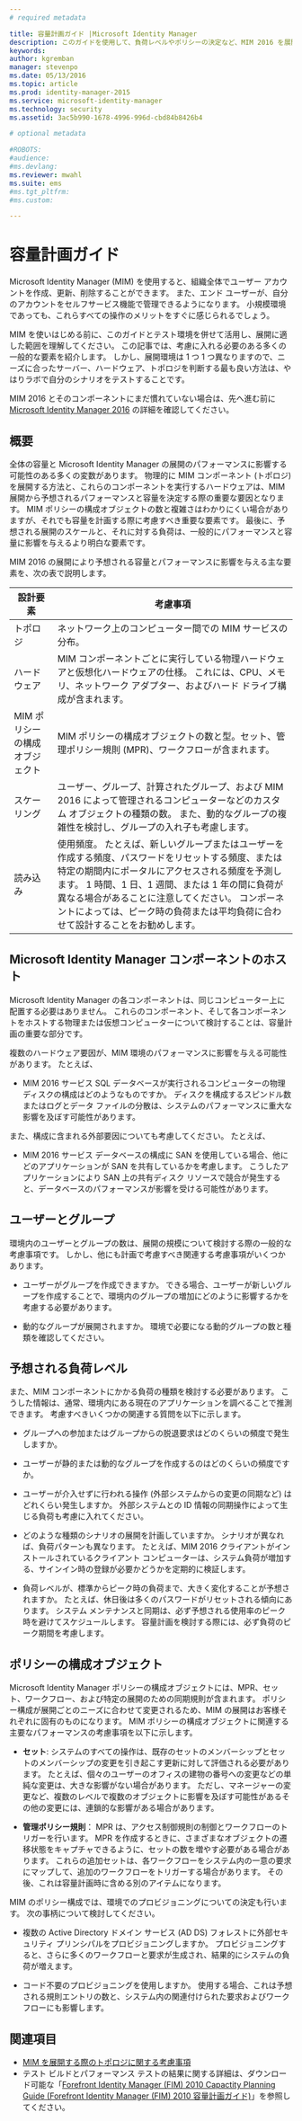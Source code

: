 ```yaml
---
# required metadata

title: 容量計画ガイド |Microsoft Identity Manager
description: このガイドを使用して、負荷レベルやポリシーの決定など、MIM 2016 を展開する前に考慮すべき変数を理解します。
keywords:
author: kgremban
manager: stevenpo
ms.date: 05/13/2016
ms.topic: article
ms.prod: identity-manager-2015
ms.service: microsoft-identity-manager
ms.technology: security
ms.assetid: 3ac5b990-1678-4996-996d-cbd84b8426b4

# optional metadata

#ROBOTS:
#audience:
#ms.devlang:
ms.reviewer: mwahl
ms.suite: ems
#ms.tgt_pltfrm:
#ms.custom:

---
```


# 容量計画ガイド

Microsoft Identity Manager (MIM) を使用すると、組織全体でユーザー アカウントを作成、更新、削除することができます。 また、エンド ユーザーが、自分のアカウントをセルフサービス機能で管理できるようになります。 小規模環境であっても、これらすべての操作のメリットをすぐに感じられるでしょう。

MIM を使いはじめる前に、このガイドとテスト環境を併せて活用し、展開に適した範囲を理解してください。 この記事では、考慮に入れる必要のある多くの一般的な要素を紹介します。 しかし、展開環境は 1 つ 1 つ異なりますので、ニーズに合ったサーバー、ハードウェア、トポロジを判断する最も良い方法は、やはりラボで自分のシナリオをテストすることです。

MIM 2016 とそのコンポーネントにまだ慣れていない場合は、先へ進む前に [Microsoft Identity Manager 2016](/microsoft-identity-manager/understand-explore/microsoft-identity-manager-2016) の詳細を確認してください。

## 概要
全体の容量と Microsoft Identity Manager の展開のパフォーマンスに影響する可能性のある多くの変数があります。 物理的に MIM コンポーネント (トポロジ) を展開する方法と、これらのコンポーネントを実行するハードウェアは、MIM 展開から予想されるパフォーマンスと容量を決定する際の重要な要因となります。 MIM ポリシーの構成オブジェクトの数と複雑さはわかりにくい場合がありますが、それでも容量を計画する際に考慮すべき重要な要素です。 最後に、予想される展開のスケールと、それに対する負荷は、一般的にパフォーマンスと容量に影響を与えるより明白な要素です。

MIM 2016 の展開により予想される容量とパフォーマンスに影響を与える主な要素を、次の表で説明します。

| 設計要素 | 考慮事項 |
| ------------- | -------------- |
| トポロジ | ネットワーク上のコンピューター間での MIM サービスの分布。 |
| ハードウェア | MIM コンポーネントごとに実行している物理ハードウェアと仮想化ハードウェアの仕様。 これには、CPU、メモリ、ネットワーク アダプター、およびハード ドライブ構成が含まれます。 |
| MIM ポリシーの構成オブジェクト | MIM ポリシーの構成オブジェクトの数と型。セット、管理ポリシー規則 (MPR)、ワークフローが含まれます。 |
| スケーリング | ユーザー、グループ、計算されたグループ、および MIM 2016 によって管理されるコンピューターなどのカスタム オブジェクトの種類の数。 また、動的なグループの複雑性を検討し、グループの入れ子も考慮します。 |
| 読み込み | 使用頻度。 たとえば、新しいグループまたはユーザーを作成する頻度、パスワードをリセットする頻度、または特定の期間内にポータルにアクセスされる頻度を予測します。 1 時間、1 日、1 週間、または 1 年の間に負荷が異なる場合があることに注意してください。 コンポーネントによっては、ピーク時の負荷または平均負荷に合わせて設計することをお勧めします。 |


## Microsoft Identity Manager コンポーネントのホスト

Microsoft Identity Manager の各コンポーネントは、同じコンピューター上に配置する必要はありません。 これらのコンポーネント、そして各コンポーネントをホストする物理または仮想コンピューターについて検討することは、容量計画の重要な部分です。

複数のハードウェア要因が、MIM 環境のパフォーマンスに影響を与える可能性があります。 たとえば、
- MIM 2016 サービス SQL データベースが実行されるコンピューターの物理ディスクの構成はどのようなものですか。 ディスクを構成するスピンドル数またはログとデータ ファイルの分散は、システムのパフォーマンスに重大な影響を及ぼす可能性があります。

また、構成に含まれる外部要因についても考慮してください。 たとえば、
- MIM 2016 サービス データベースの構成に SAN を使用している場合、他にどのアプリケーションが SAN を共有しているかを考慮します。 こうしたアプリケーションにより SAN 上の共有ディスク リソースで競合が発生すると、データベースのパフォーマンスが影響を受ける可能性があります。


## ユーザーとグループ
環境内のユーザーとグループの数は、展開の規模について検討する際の一般的な考慮事項です。 しかし、他にも計画で考慮すべき関連する考慮事項がいくつかあります。

- ユーザーがグループを作成できますか。 できる場合、ユーザーが新しいグループを作成することで、環境内のグループの増加にどのように影響するかを考慮する必要があります。

- 動的なグループが展開されますか。 環境で必要になる動的グループの数と種類を確認してください。


## 予想される負荷レベル
また、MIM コンポーネントにかかる負荷の種類を検討する必要があります。 こうした情報は、通常、環境内にある現在のアプリケーションを調べることで推測できます。 考慮すべきいくつかの関連する質問を以下に示します。

- グループへの参加またはグループからの脱退要求はどのくらいの頻度で発生しますか。

- ユーザーが静的または動的なグループを作成するのはどのくらいの頻度ですか。

- ユーザーが介入せずに行われる操作 (外部システムからの変更の同期など) はどれくらい発生しますか。 外部システムとの ID 情報の同期操作によって生じる負荷も考慮に入れてください。

- どのような種類のシナリオの展開を計画していますか。 シナリオが異なれば、負荷パターンも異なります。 たとえば、MIM 2016 クライアントがインストールされているクライアント コンピューターは、システム負荷が増加する、サインイン時の登録が必要かどうかを定期的に検証します。

- 負荷レベルが、標準からピーク時の負荷まで、大きく変化することが予想されますか。 たとえば、休日後は多くのパスワードがリセットされる傾向にあります。 システム メンテナンスと同期は、必ず予想される使用率のピーク時を避けてスケジュールします。 容量計画を検討する際には、必ず負荷のピーク期間を考慮します。


## ポリシーの構成オブジェクト

Microsoft Identity Manager ポリシーの構成オブジェクトには、MPR、セット、ワークフロー、および特定の展開のための同期規則が含まれます。 ポリシー構成が展開ごとのニーズに合わせて変更されるため、MIM の展開はお客様それぞれに固有のものになります。 MIM ポリシーの構成オブジェクトに関連する主要なパフォーマンスの考慮事項を以下に示します。

- **セット**: システムのすべての操作は、既存のセットのメンバーシップとセットのメンバーシップの変更を引き起こす更新に対して評価される必要があります。 たとえば、個々のユーザーのオフィスの建物の番号への変更などの単純な変更は、大きな影響がない場合があります。 ただし、マネージャーの変更など、複数のレベルで複数のオブジェクトに影響を及ぼす可能性があるその他の変更には、連鎖的な影響がある場合があります。

- **管理ポリシー規則**： MPR は、アクセス制御規則の制御とワークフローのトリガーを行います。 MPR を作成するときに、さまざまなオブジェクトの遷移状態をキャプチャできるように、セットの数を増やす必要がある場合があります。 これらの追加セットは、各ワークフローをシステム内の一意の要求にマップして、追加のワークフローをトリガーする場合があります。 その後、これは容量計画時に含める別のアイテムになります。

MIM のポリシー構成では、環境でのプロビジョニングについての決定も行います。 次の事柄について検討してください。

- 複数の Active Directory ドメイン サービス (AD DS) フォレストに外部セキュリティ プリンシパルをプロビジョニングしますか。 プロビジョニングすると、さらに多くのワークフローと要求が生成され、結果的にシステムの負荷が増えます。

- コード不要のプロビジョニングを使用しますか。 使用する場合、これは予想される規則エントリの数と、システム内の関連付けられた要求およびワークフローにも影響します。


## 関連項目
- [MIM を展開する際のトポロジに関する考慮事項](topology-considerations.md)
- テスト ビルドとパフォーマンス テストの結果に関する詳細は、ダウンロード可能な「[Forefront Identity Manager (FIM) 2010 Capactity Planning Guide (Forefront Identity Manager (FIM) 2010 容量計画ガイド)](http://go.microsoft.com/fwlink/?LinkId=200180)」を参照してください。


<!--HONumber=May16_HO3-->


